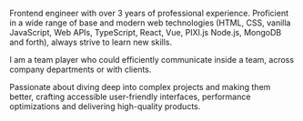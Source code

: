 Frontend engineer with over 3 years of professional experience. Proficient in a wide range of base and modern web technologies (HTML, CSS, vanilla JavaScript, Web APIs, TypeScript, React, Vue, PIXI.js Node.js, MongoDB and forth), always strive to learn new skills.

I am a team player who could efficiently communicate inside a team, across company departments or with clients.

Passionate about diving deep into complex projects and making them better, crafting accessible user-friendly interfaces, performance optimizations and delivering high-quality products.
